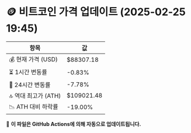 # 🪙 비트코인 가격 업데이트 (2025-02-25 19:45)

| 항목                | 값 |
|--------------------|----------------|
| 💰 현재 가격 (USD) | $88307.18 |
| ⏳ 1시간 변동률    | -0.83% |
| 📆 24시간 변동률   | -7.78% |
| 🔝 역대 최고가 (ATH) | $109021.48 |
| 📉 ATH 대비 하락률 | -19.00% |

🔄 **이 파일은 GitHub Actions에 의해 자동으로 업데이트됩니다.**
